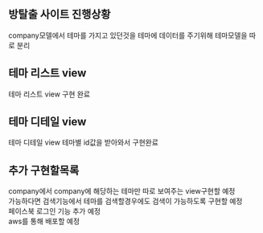## 방탈출 사이트 진행상황
company모델에서 테마를 가지고 있던것을 테마에 데이터를 주기위해 테마모델을 따로 분리

## 테마 리스트 view
테마 리스트 view 구현 완료

## 테마 디테일 view
테마 디테일 view 테마별 id값을 받아와서 구현완료

## 추가 구현할목록
company에서 company에 해당하는 테마만 따로 보여주는 view구현할 예정<br>
가능하다면 검색기능에서 테마를 검색할경우에도 검색이 가능하도록 구현할 예정<br>
페이스북 로그인 기능 추가 예정<br>
aws를 통해 배포할 예정
